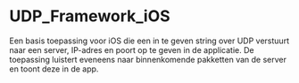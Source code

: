 # UDP_Framework_iOS

Een basis toepassing voor iOS die een in te geven string over UDP verstuurt naar een server, IP-adres en poort op te geven in de applicatie. 
De toepassing luistert eveneens naar binnenkomende pakketten van de server en toont deze in de app.
